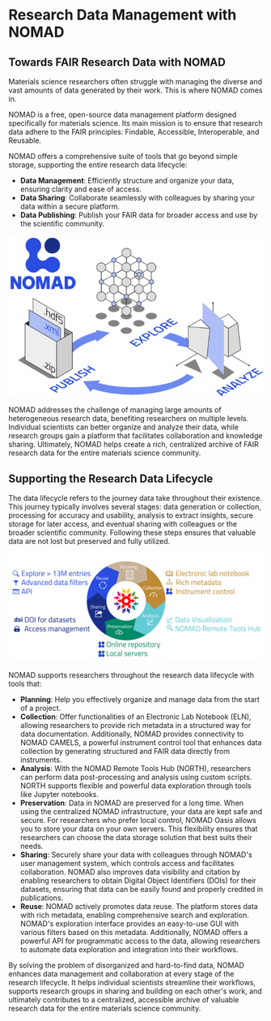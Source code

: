 # Research Data Management with NOMAD

## **Towards FAIR Research Data with NOMAD**

Materials science researchers often struggle with managing the diverse and vast amounts of data generated by their work. This is where NOMAD comes in.

NOMAD is a free, open-source data management platform designed specifically for materials science. Its main mission is to ensure that research data adhere to the FAIR principles: Findable, Accessible, Interoperable, and Reusable.

NOMAD offers a comprehensive suite of tools that go beyond simple storage, supporting the entire research data lifecycle:

- **Data Management**: Efficiently structure and organize your data, ensuring clarity and ease of access.
- **Data Sharing**: Collaborate seamlessly with colleagues by sharing your data within a secure platform.
- **Data Publishing**: Publish your FAIR data for broader access and use by the scientific community.

![NOMAD Overview Diagram](images/NOMAD_overview.png)

NOMAD addresses the challenge of managing large amounts of heterogeneous research data, benefiting researchers on multiple levels. Individual scientists can better organize and analyze their data, while research groups gain a platform that facilitates collaboration and knowledge sharing. Ultimately, NOMAD helps create a rich, centralized archive of FAIR research data for the entire materials science community.

## **Supporting the Research Data Lifecycle**

The data lifecycle refers to the journey data take throughout their existence. This journey typically involves several stages: data generation or collection, processing for accuracy and usability, analysis to extract insights, secure storage for later access, and eventual sharing with colleagues or the broader scientific community. Following these steps ensures that valuable data are not lost but preserved and fully utilized.

![RDM with NOMAD](images/RDM_with_NOMAD2.png)

NOMAD supports researchers throughout the research data lifecycle with tools that:

- **Planning**: Help you effectively organize and manage data from the start of a project.
- **Collection**: Offer functionalities of an Electronic Lab Notebook (ELN), allowing researchers to provide rich metadata in a structured way for data documentation. Additionally, NOMAD provides connectivity to NOMAD CAMELS, a powerful instrument control tool that enhances data collection by generating structured and FAIR data directly from instruments.
- **Analysis**: With the NOMAD Remote Tools Hub (NORTH), researchers can perform data post-processing and analysis using custom scripts. NORTH supports flexible and powerful data exploration through tools like Jupyter notebooks.
- **Preservation**: Data in NOMAD are preserved for a long time. When using the centralized NOMAD infrastructure, your data are kept safe and secure. For researchers who prefer local control, NOMAD Oasis allows you to store your data on your own servers. This flexibility ensures that researchers can choose the data storage solution that best suits their needs.
- **Sharing**: Securely share your data with colleagues through NOMAD's user management system, which controls access and facilitates collaboration. NOMAD also improves data visibility and citation by enabling researchers to obtain Digital Object Identifiers (DOIs) for their datasets, ensuring that data can be easily found and properly credited in publications.
- **Reuse**: NOMAD actively promotes data reuse. The platform stores data with rich metadata, enabling comprehensive search and exploration. NOMAD's exploration interface provides an easy-to-use GUI with various filters based on this metadata. Additionally, NOMAD offers a powerful API for programmatic access to the data, allowing researchers to automate data exploration and integration into their workflows.

By solving the problem of disorganized and hard-to-find data, NOMAD enhances data management and collaboration at every stage of the research lifecycle. It helps individual scientists streamline their workflows, supports research groups in sharing and building on each other's work, and ultimately contributes to a centralized, accessible archive of valuable research data for the entire materials science community.
